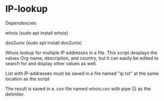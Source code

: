 # IP-lookup


Dependencies:

whois (sudo apt install whois)

dos2unix (sudo apt install dos2unix)

Whois lookup for multiple IP addresses in a file.
This script desplays the values Org-name, description, and country, but it can easily be edited to search for and display other values as well.

List with IP-addresses must be saved in a file named "ip.txt" at the same location as the script

The result is saved in a .csv file named whois.csv with pipe (|) as the delimiter.
